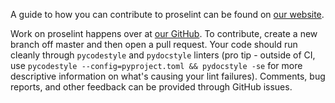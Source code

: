 A guide to how you can contribute to proselint can be found on [our website].

Work on proselint happens over at [our GitHub]. To contribute, create a new
branch off master and then open a pull request. Your code should run cleanly
through `pycodestyle` and `pydocstyle` linters (pro tip \- outside of CI,
use `pycodestyle --config=pyproject.toml && pydocstyle -se` for more
descriptive information on what's causing your lint failures). Comments,
bug reports, and other feedback can be provided through GitHub issues.

[our website]: http://proselint.com/contributing
[our GitHub]: http://github.com/amperser/proselint
